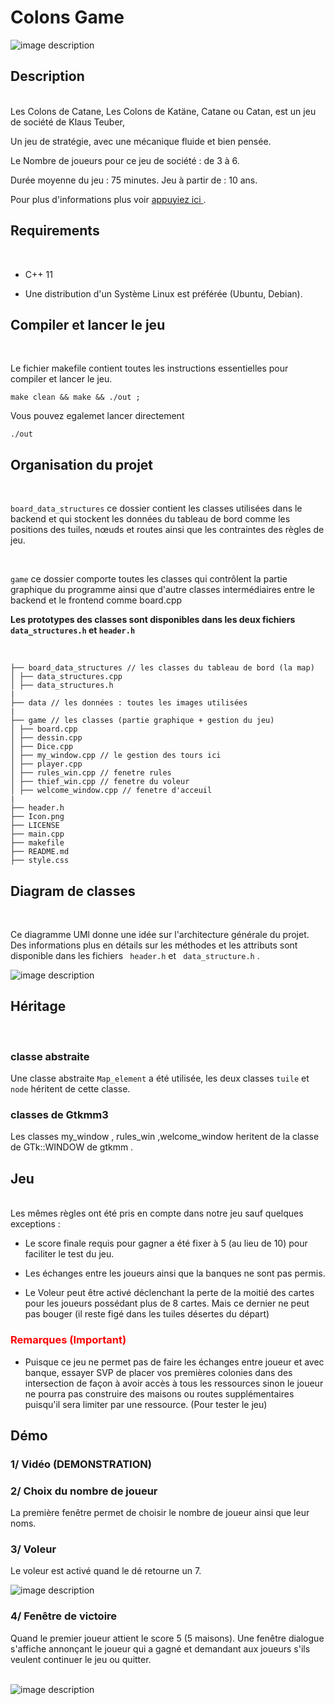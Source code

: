 

# Colons Game 

![image description](./data/logo.png) 


## Description 
<br>
Les Colons de Catane, Les Colons de Katäne, Catane ou Catan, est un jeu de société de Klaus Teuber, 

Un jeu de stratégie, avec une mécanique fluide et bien pensée. 

Le Nombre de joueurs pour ce jeu de société : de 3 à 6.  

Durée moyenne du jeu : 75 minutes. Jeu à partir de : 10 ans.  

Pour plus d'informations plus voir <a href="https://catanuniverse.com/fr" >appuyiez ici </a>. 

 
 

## Requirements 
<br> 

- C++ 11  

- Une distribution d'un Système Linux est préférée (Ubuntu, Debian). 

 
 

## Compiler et lancer le jeu 
<br>

Le fichier makefile contient toutes les instructions essentielles pour compiler et lancer le jeu.  

    make clean && make && ./out ; 

 
 

Vous pouvez egalemet lancer directement  
 

    ./out 

 
 
 

## Organisation du projet  
<br>

 
 

<code>board_data_structures</code> ce dossier contient les classes utilisées dans le backend et qui stockent les données du tableau de bord comme les positions des tuiles, nœuds et routes ainsi que les contraintes des règles de jeu. 

<br>

<code>game</code> ce dossier comporte toutes les classes qui contrôlent la partie graphique du programme ainsi que d'autre classes intermédiaires entre le backend et le frontend comme board.cpp  


<b>Les prototypes des classes sont disponibles dans les deux fichiers <code>data_structures.h</code> et <code>header.h</code> </b> 

<br>

    ├── board_data_structures // les classes du tableau de bord (la map) 
    │ ├── data_structures.cpp  
    │ ├── data_structures.h  
    | 
    ├── data // les données : toutes les images utilisées 
    | 
    ├── game // les classes (partie graphique + gestion du jeu) 
    │ ├── board.cpp 
    │ ├── dessin.cpp 
    │ ├── Dice.cpp 
    │ ├── my_window.cpp // le gestion des tours ici 
    │ ├── player.cpp 
    │ ├── rules_win.cpp // fenetre rules 
    │ ├── thief_win.cpp // fenetre du voleur  
    │ ├── welcome_window.cpp // fenetre d'acceuil 
    | 
    ├── header.h 
    ├── Icon.png 
    ├── LICENSE 
    ├── main.cpp 
    ├── makefile 
    ├── README.md 
    ├── style.css 

 
 
 
 

## Diagram de classes  
<br>
 

Ce diagramme UMl donne une idée sur l'architecture générale du projet. Des informations plus en détails sur les méthodes et les attributs sont disponible dans les fichiers <code> header.h</code> et <code> data_structure.h</code> .  

 
 
 

![image description](Catanes_UML.png) 

 
 

## Héritage  
<br>

### classe abstraite  

Une classe abstraite <code>Map_element</code> a été utilisée, les deux classes <code>tuile</code> et <code>node</code> héritent de cette classe. 

### classes de Gtkmm3  

Les classes my_window , rules_win ,welcome_window heritent de la classe de GTk::WINDOW de gtkmm .  


## Jeu  
<br>
Les mêmes règles ont été pris en compte dans notre jeu sauf quelques exceptions :  

- Le score finale requis pour gagner a été fixer à 5 (au lieu de 10) pour faciliter le test du jeu.  

- Les échanges entre les joueurs ainsi que la banques ne sont pas permis. 

- Le Voleur peut être activé déclenchant la perte de la moitié des cartes pour les joueurs possédant plus de 8 cartes. Mais ce dernier ne peut pas bouger (il reste figé dans les tuiles désertes du départ)  

 
 

<h3 style="color:red"> Remarques (Important) </h3>  

 
 

- Puisque ce jeu ne permet pas de faire les échanges entre joueur et avec banque, essayer SVP de placer vos premières colonies dans des intersection de façon à avoir accès à tous les ressources sinon le joueur ne pourra pas construire des maisons ou routes supplémentaires puisqu'il sera limiter par une ressource. (Pour tester le jeu) 

 
## Démo 

### 1/ Vidéo (DEMONSTRATION)  

### 2/ Choix du nombre de joueur 

La première fenêtre permet de choisir le nombre de joueur ainsi que leur noms. 

### 3/ Voleur


Le voleur est activé quand le dé retourne un 7. 
<br>

![image description](./data/voleur.png) 

### 4/ Fenêtre de victoire  

Quand le premier joueur attient le score 5 (5 maisons). Une fenêtre dialogue s'affiche annonçant le joueur qui a gagné et demandant aux joueurs s'ils veulent continuer le jeu ou quitter.  
<br>

![image description](./data/acceuil.png)
 
 

 

 

 

 